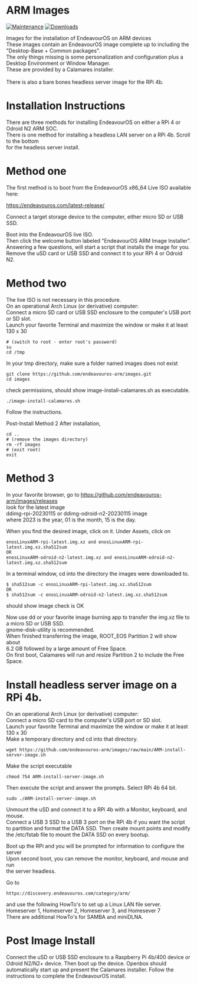 # ARM Images
 
 [![Maintenance](https://img.shields.io/maintenance/yes/2022.svg)]() [![Downloads](https://img.shields.io/github/downloads/endeavouros-arm/images/total)]()
 
Images for the installation of EndeavourOS on ARM devices <br />
These images contain an EndeavourOS image complete up to including the "Desktop-Base + Common packages". <br />
The only things missing is some personalization and configuration plus a Desktop Environment or Window Manager. <br />
These are provided by a Calamares installer. <br /> <br />
There is also a bare bones headless server image for the RPi 4b.

# Installation Instructions

There are three methods for installing EndeavourOS on either a RPi 4 or Odroid N2 ARM SOC. <br />
There is one method for installing a headless LAN server on a RPi 4b. Scroll to the bottom <br />
for the headless server install.

# Method one

The first method is to boot from the EndeavourOS x86_64 Live ISO available here:

https://endeavouros.com/latest-release/

Connect a target storage device to the computer, either micro SD or USB SSD. <br />

Boot into the EndeavourOS live ISO. <br />
Then click the welcome button labeled "EndeavourOS ARM Image Installer". <br />
Answering a few questions, will start a script that installs the image for you. <br />
Remove the uSD card or USB SSD and connect it to your RPi 4 or Odroid N2.

# Method two

The live ISO is not necessary in this procedure. <br />
On an operational Arch Linux (or derivative) computer: <br />
Connect a micro SD card or USB SSD enclosure to the computer's USB port or SD slot. <br />
Launch your favorite Terminal and maximize the window or make it at least 130 x 30
``` 
# (switch to root - enter root's password)
su      
cd /tmp
```
In your tmp directory, make sure a folder named images does not exist
```
git clone https://github.com/endeavouros-arm/images.git
cd images
```
check permissions, should show image-install-calamares.sh as executable.
```
./image-install-calamares.sh
```
Follow the instructions.

Post-Install Method 2
After installation,
```
cd ..
# (remove the images directory)
rm -rf images  
# (exit root)
exit           
```

# Method 3

In your favorite browser, go to https://github.com/endeavouros-arm/images/releases <br />
look for the latest image <br />
ddimg-rpi-20230115 or ddimg-odroid-n2-20230115 image <br />
where 2023 is the year, 01 is the month, 15 is the day.

When you find the desired image, click on it.
Under Assets, click on <br /> 
```
enosLinuxARM-rpi-latest.img.xz and enosLinuxARM-rpi-latest.img.xz.sha512sum
OR
enosLinuxARM-odroid-n2-latest.img.xz and enosLinuxARM-odroid-n2-latest.img.xz.sha512sum
```
In a terminal window, cd into the directory the images were downloaded to. <br />
```
$ sha512sum -c enosLinuxARM-rpi-latest.img.xz.sha512sum
OR
$ sha512sum -c enosLinuxARM-odroid-n2-latest.img.xz.sha512sum
```
should show image check is OK

Now use dd or your favorite image burning app to transfer the img.xz file
to a micro SD or USB SSD. <br />
gnome-disk-utility is recommended.  <br />
When finished transferring the image, ROOT_EOS Partition 2 will show about <br />
6.2 GB followed by a large amount of Free Space. <br />
On first boot, Calamares will run and resize Partition 2 to include the Free Space.

# Install headless server image on a RPi 4b.

On an operational Arch Linux (or derivative) computer: <br />
Connect a micro SD card to the computer's USB port or SD slot. <br />
Launch your favorite Terminal and maximize the window or make it at least 130 x 30 <br />
Make a temporary directory and cd into that directory.
```
wget https://github.com/endeavouros-arm/images/raw/main/ARM-install-server-image.sh
```
Make the script executable
```
chmod 754 ARM-install-server-image.sh
```
Then execute the script and answer the prompts. Select RPi 4b 64 bit.
```
sudo ./ARM-install-server-image.sh
```
Unmount the uSD and connect it to a RPi 4b with a Monitor, keyboard, and mouse. <br />
Connect a USB 3 SSD to a USB 3 port on the RPi 4b if you want the script <br />
to partition and format the DATA SSD. Then create mount points and modify <br />
the /etc/fstab file to mount the DATA SSD on every bootup. <br />

Boot up the RPi and you will be prompted for information to configure the server <br />
Upon second boot, you can remove the monitor, keyboard, and mouse and run <br />
the server headless.

Go to 
```
https://discovery.endeavouros.com/category/arm/
```
and use the following HowTo's to set up a Linux LAN file server. <br />
Homeserver 1, Homeserver 2, Homeserver 3, and Homesever 7 <br />
There are additional HowTo's for SAMBA and miniDLNA.

# Post Image Install

Connect the uSD or USB SSD enclosure to a Raspberry Pi 4b/400 device or Odroid N2/N2+ device.
Then boot up the device.
Openbox should automatically start up and present the Calamares installer.
Follow the instructions to complete the EndeavourOS install.
